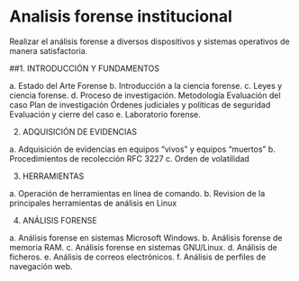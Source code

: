 # Analisis forense institucional

Realizar el análisis forense a diversos dispositivos y sistemas operativos de manera satisfactoria.

##1. INTRODUCCIÓN Y FUNDAMENTOS

 a. Estado del Arte Forense
 b. Introducción a la ciencia forense.
 c. Leyes y ciencia forense.
 d. Proceso de investigación.
    Metodología
    Evaluación del caso
    Plan de investigación
    Órdenes judiciales y políticas de seguridad
    Evaluación y cierre del caso
e. Laboratorio forense.

2. ADQUISICIÓN DE EVIDENCIAS

 a. Adquisición de evidencias en equipos “vivos” y equipos “muertos”
 b. Procedimientos de recolección RFC 3227
 c. Orden de volatilidad

3. HERRAMIENTAS

 a. Operación de herramientas en línea de comando.
 b. Revision de la principales herramientas de análisis en Linux


4. ANÁLISIS FORENSE

 a. Análisis forense en sistemas Microsoft Windows.
 b. Análisis forense de memoria RAM.
 c. Análisis forense en sistemas GNU/Linux.
 d. Análisis de ficheros.
 e. Análisis de correos electrónicos.
 f. Análisis de perfiles de navegación web.
